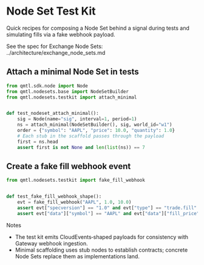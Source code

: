 # Node Set Test Kit

Quick recipes for composing a Node Set behind a signal during tests and simulating fills via a fake webhook payload.

See the spec for Exchange Node Sets: ../architecture/exchange_node_sets.md

## Attach a minimal Node Set in tests

```python
from qmtl.sdk.node import Node
from qmtl.nodesets.base import NodeSetBuilder
from qmtl.nodesets.testkit import attach_minimal


def test_nodeset_attach_minimal():
    sig = Node(name="sig", interval=1, period=1)
    ns = attach_minimal(NodeSetBuilder(), sig, world_id="w1")
    order = {"symbol": "AAPL", "price": 10.0, "quantity": 1.0}
    # Each stub in the scaffold passes through the payload
    first = ns.head
    assert first is not None and len(list(ns)) == 7
```

## Create a fake fill webhook event

```python
from qmtl.nodesets.testkit import fake_fill_webhook


def test_fake_fill_webhook_shape():
    evt = fake_fill_webhook("AAPL", 1.0, 10.0)
    assert evt["specversion"] == "1.0" and evt["type"] == "trade.fill"
    assert evt["data"]["symbol"] == "AAPL" and evt["data"]["fill_price"] == 10.0
```

Notes
- The test kit emits CloudEvents‑shaped payloads for consistency with Gateway webhook ingestion.
- Minimal scaffolding uses stub nodes to establish contracts; concrete Node Sets replace them as implementations land.
